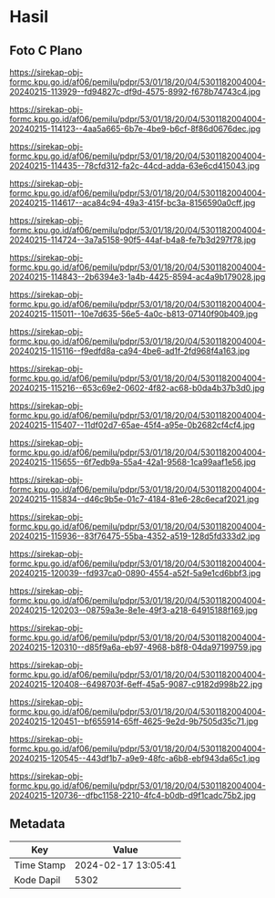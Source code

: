 # Hasil

## Foto C Plano

https://sirekap-obj-formc.kpu.go.id/af06/pemilu/pdpr/53/01/18/20/04/5301182004004-20240215-113929--fd94827c-df9d-4575-8992-f678b74743c4.jpg

https://sirekap-obj-formc.kpu.go.id/af06/pemilu/pdpr/53/01/18/20/04/5301182004004-20240215-114123--4aa5a665-6b7e-4be9-b6cf-8f86d0676dec.jpg

https://sirekap-obj-formc.kpu.go.id/af06/pemilu/pdpr/53/01/18/20/04/5301182004004-20240215-114435--78cfd312-fa2c-44cd-adda-63e6cd415043.jpg

https://sirekap-obj-formc.kpu.go.id/af06/pemilu/pdpr/53/01/18/20/04/5301182004004-20240215-114617--aca84c94-49a3-415f-bc3a-8156590a0cff.jpg

https://sirekap-obj-formc.kpu.go.id/af06/pemilu/pdpr/53/01/18/20/04/5301182004004-20240215-114724--3a7a5158-90f5-44af-b4a8-fe7b3d297f78.jpg

https://sirekap-obj-formc.kpu.go.id/af06/pemilu/pdpr/53/01/18/20/04/5301182004004-20240215-114843--2b6394e3-1a4b-4425-8594-ac4a9b179028.jpg

https://sirekap-obj-formc.kpu.go.id/af06/pemilu/pdpr/53/01/18/20/04/5301182004004-20240215-115011--10e7d635-56e5-4a0c-b813-07140f90b409.jpg

https://sirekap-obj-formc.kpu.go.id/af06/pemilu/pdpr/53/01/18/20/04/5301182004004-20240215-115116--f9edfd8a-ca94-4be6-ad1f-2fd968f4a163.jpg

https://sirekap-obj-formc.kpu.go.id/af06/pemilu/pdpr/53/01/18/20/04/5301182004004-20240215-115216--653c69e2-0602-4f82-ac68-b0da4b37b3d0.jpg

https://sirekap-obj-formc.kpu.go.id/af06/pemilu/pdpr/53/01/18/20/04/5301182004004-20240215-115407--11df02d7-65ae-45f4-a95e-0b2682cf4cf4.jpg

https://sirekap-obj-formc.kpu.go.id/af06/pemilu/pdpr/53/01/18/20/04/5301182004004-20240215-115655--6f7edb9a-55a4-42a1-9568-1ca99aaf1e56.jpg

https://sirekap-obj-formc.kpu.go.id/af06/pemilu/pdpr/53/01/18/20/04/5301182004004-20240215-115834--d46c9b5e-01c7-4184-81e6-28c6ecaf2021.jpg

https://sirekap-obj-formc.kpu.go.id/af06/pemilu/pdpr/53/01/18/20/04/5301182004004-20240215-115936--83f76475-55ba-4352-a519-128d5fd333d2.jpg

https://sirekap-obj-formc.kpu.go.id/af06/pemilu/pdpr/53/01/18/20/04/5301182004004-20240215-120039--fd937ca0-0890-4554-a52f-5a9e1cd6bbf3.jpg

https://sirekap-obj-formc.kpu.go.id/af06/pemilu/pdpr/53/01/18/20/04/5301182004004-20240215-120203--08759a3e-8e1e-49f3-a218-64915188f169.jpg

https://sirekap-obj-formc.kpu.go.id/af06/pemilu/pdpr/53/01/18/20/04/5301182004004-20240215-120310--d85f9a6a-eb97-4968-b8f8-04da97199759.jpg

https://sirekap-obj-formc.kpu.go.id/af06/pemilu/pdpr/53/01/18/20/04/5301182004004-20240215-120408--6498703f-6eff-45a5-9087-c9182d998b22.jpg

https://sirekap-obj-formc.kpu.go.id/af06/pemilu/pdpr/53/01/18/20/04/5301182004004-20240215-120451--bf655914-65ff-4625-9e2d-9b7505d35c71.jpg

https://sirekap-obj-formc.kpu.go.id/af06/pemilu/pdpr/53/01/18/20/04/5301182004004-20240215-120545--443df1b7-a9e9-48fc-a6b8-ebf943da65c1.jpg

https://sirekap-obj-formc.kpu.go.id/af06/pemilu/pdpr/53/01/18/20/04/5301182004004-20240215-120736--dfbc1158-2210-4fc4-b0db-d9f1cadc75b2.jpg


## Metadata

| Key        | Value               |
| ---------- | ------------------- |
| Time Stamp | 2024-02-17 13:05:41 |
| Kode Dapil | 5302                |



